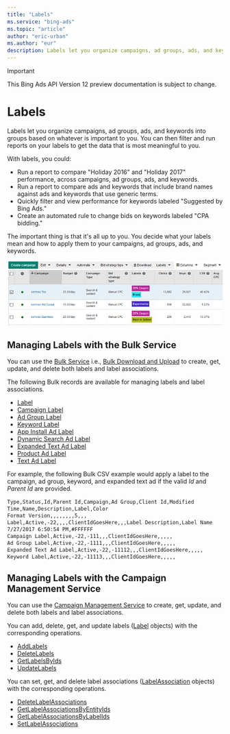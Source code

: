 ```yaml
---
title: "Labels"
ms.service: "bing-ads"
ms.topic: "article"
author: "eric-urban"
ms.author: "eur"
description: Labels let you organize campaigns, ad groups, ads, and keywords into groups based on whatever is important to you.
---
```

> [!IMPORTANT]
> This Bing Ads API Version 12 preview documentation is subject to change.
# Labels
Labels let you organize campaigns, ad groups, ads, and keywords into groups based on whatever is important to you. You can then filter and run reports on your labels to get the data that is most meaningful to you.

With labels, you could:
* Run a report to compare "Holiday 2016" and "Holiday 2017" performance, across campaigns, ad groups, ads, and keywords.
* Run a report to compare ads and keywords that include brand names against ads and keywords that use generic terms.
* Quickly filter and view performance for keywords labeled "Suggested by Bing Ads."
* Create an automated rule to change bids on keywords labeled "CPA bidding."

The important thing is that it's all up to you. You decide what your labels mean and how to apply them to your campaigns, ad groups, ads, and keywords.

![Labels in the Bing Ads Web Application](../guides/media/labels-bing-ads-web-application.png "Labels in the Bing Ads Web Application")

## <a name="bulkservice"></a>Managing Labels with the Bulk Service
You can use the [Bulk Service](../bulk-service/bulk-service-reference.md) i.e., [Bulk Download and Upload](../guides/bulk-download-upload.md) to create, get, update, and delete both labels and label associations. 

The following Bulk records are available for managing labels and label associations. 

-   [Label](../bulk-service/label.md)  
-   [Campaign Label](../bulk-service/campaign-label.md)  
-   [Ad Group Label](../bulk-service/ad-group-label.md)  
-   [Keyword Label](../bulk-service/keyword-label.md)  
-   [App Install Ad Label](../bulk-service/app-install-ad-label.md)  
-   [Dynamic Search Ad Label](../bulk-service/dynamic-search-ad-label.md)  
-   [Expanded Text Ad Label](../bulk-service/expanded-text-ad-label.md)  
-   [Product Ad Label](../bulk-service/product-ad-label.md)  
-   [Text Ad Label](../bulk-service/text-ad-label.md)  

For example, the following Bulk CSV example would apply a label to the campaign, ad group, keyword, and expanded text ad if the valid *Id* and *Parent Id* are provided. 

```csv
Type,Status,Id,Parent Id,Campaign,Ad Group,Client Id,Modified Time,Name,Description,Label,Color
Format Version,,,,,,,,5,,,
Label,Active,-22,,,,ClientIdGoesHere,,,Label Description,Label Name 7/27/2017 6:50:54 PM,#FFFFFF
Campaign Label,Active,-22,-111,,,ClientIdGoesHere,,,,,
Ad Group Label,Active,-22,-1111,,,ClientIdGoesHere,,,,,
Expanded Text Ad Label,Active,-22,-11112,,,ClientIdGoesHere,,,,,
Keyword Label,Active,-22,-11113,,,ClientIdGoesHere,,,,,
```

## <a name="campaignservice"></a>Managing Labels with the Campaign Management Service
You can use the [Campaign Management Service](../campaign-management-service/campaign-management-service-reference.md) to create, get, update, and delete both labels and label associations. 

You can add, delete, get, and update labels ([Label](../campaign-management-service/label.md) objects) with the corresponding operations.
-  [AddLabels](../campaign-management-service/addlabels.md)  
-  [DeleteLabels](../campaign-management-service/deletelabels.md)  
-  [GetLabelsByIds](../campaign-management-service/getlabelsbyids.md)  
-  [UpdateLabels](../campaign-management-service/updatelabels.md)  

You can set, get, and delete label associations ([LabelAssociation](../campaign-management-service/labelassociation.md) objects) with the corresponding operations.
-  [DeleteLabelAssociations](../campaign-management-service/deletelabelassociations.md)  
-  [GetLabelAssociationsByEntityIds](../campaign-management-service/getlabelassociationsbyentityids.md)  
-  [GetLabelAssociationsByLabelIds](../campaign-management-service/getlabelassociationsbylabelids.md)  
-  [SetLabelAssociations](../campaign-management-service/setlabelassociations.md)  



